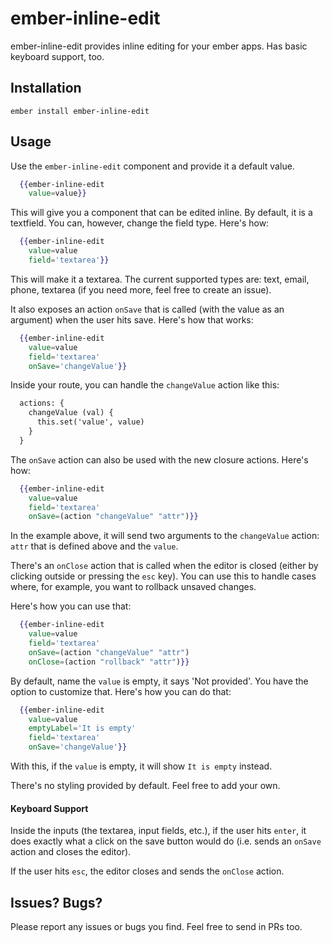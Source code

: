 # ember-inline-edit

ember-inline-edit provides inline editing for your ember apps. Has basic keyboard support, too.

## Installation

`ember install ember-inline-edit`

## Usage

Use the `ember-inline-edit` component and provide it a default value.

```handlebars
  {{ember-inline-edit
    value=value}}
```

This will give you a component that can be edited inline. By default, it is a textfield. You can, however, change the field type. Here's how:

```handlebars
  {{ember-inline-edit
    value=value
    field='textarea'}}
```

This will make it a textarea. The current supported types are: text, email, phone, textarea (if you need more, feel free to create an issue).

It also exposes an action `onSave` that is called (with the value as an argument) when the user hits save. Here's how that works:

```handlebars
  {{ember-inline-edit
    value=value
    field='textarea'
    onSave='changeValue'}}
```

Inside your route, you can handle the `changeValue` action like this:

```handlebars
  actions: {
    changeValue (val) {
      this.set('value', value)
    }
  }
```

The `onSave` action can also be used with the new closure actions. Here's how:

```handlebars
  {{ember-inline-edit
    value=value
    field='textarea'
    onSave=(action "changeValue" "attr")}}
```

In the example above, it will send two arguments to the `changeValue` action: `attr` that is defined above and the `value`.

There's an `onClose` action that is called when the editor is closed (either by clicking outside or pressing the `esc` key). You can use this to handle cases where, for example, you want to rollback unsaved changes.

Here's how you can use that:

```handlebars
  {{ember-inline-edit
    value=value
    field='textarea'
    onSave=(action "changeValue" "attr")
    onClose=(action "rollback" "attr")}}
```

By default, name the `value` is empty, it says 'Not provided'. You have the option to customize that. Here's how you can do that:

```handlebars
  {{ember-inline-edit
    value=value
    emptyLabel='It is empty'
    field='textarea'
    onSave='changeValue'}}
```

With this, if the `value` is empty, it will show `It is empty` instead.

There's no styling provided by default. Feel free to add your own.

#### Keyboard Support

Inside the inputs (the textarea, input fields, etc.), if the user hits `enter`, it does exactly what a click on the save button would do (i.e. sends an `onSave` action and closes the editor).

If the user hits `esc`, the editor closes and sends the `onClose` action.

## Issues? Bugs?

Please report any issues or bugs you find. Feel free to send in PRs too.
